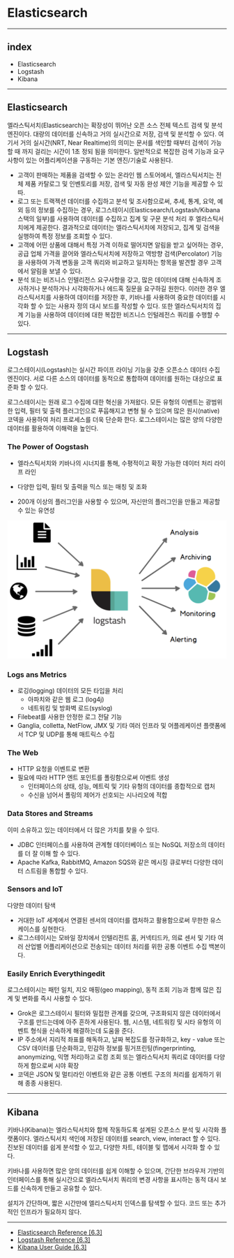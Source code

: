 # Elasticsearch

-----

## index

- Elasticsearch
- Logstash
- Kibana

-----

## Elasticsearch

엘라스틱서치(Elasticsearch)는 확장성이 뛰어난 오픈 소스 전체 텍스트 검색 및 분석 엔진이다. 대량의 데이터를 신속하고 거의 실시간으로 저장, 검색 및 분석할 수 있다. 여기서 거의 실시간(NRT, Near Realtime)의 의미는 문서를 색인할 때부터 검색이 가능할 때 까지 걸리는 시간이 1초 정되 됨을 의미한다. 일반적으로 복잡한 검색 기능과 요구 사항이 있는 어플리케이션을 구동하는 기본 엔진/기술로 사용된다.

- 고객이 판매하는 제품을 검색할 수 있는 온라인 웹 스토어에서, 엘라스틱서치는 전체 제품 카탈로그 및 인벤토리를 저장, 검색 및 자동 완성 제안 기능을 제공할 수 있따.
- 로그 또는 트랙젝션 데이터를 수집하고 분석 및 조사함으로써, 추세, 통계, 요약, 예외 등의 정보를 수집하는 경우, 로그스테이시(Elasticsearch/Logstash/Kibana 스택의 일부)를 사용하여 데이터를 수집하고 집계 및 구문 분석 처리 후 엘라스틱서치에게 제공한다. 결과적으로 데이터는 엘라스틱서치에 저장되고, 집계 및 검색을 실행하여 특정 정보를 조회할 수 있다.
- 고객에 어떤 상품에 대해서 특정 가격 이하로 떨어지면 알림을 받고 싶어하는 경우, 공급 업체 가격을 끌어와 엘라스틱서치에 저장하고 역방향 검색(Percolator) 기능을 사용하여 가격 변동을 고객 쿼리와 비교하고 일치하는 항목을 발견할 경우 고객에서 알림을 보낼 수 있다.
- 분석 또는 비즈니스 인텔리전스 요구사항을 갖고, 많은 데이터에 대해 신속하게 조사하거나 분석하거나 시각화하거나 에드혹 질문을 요구하길 원한다. 이러한 경우 엘라스틱서치를 사용하여 데이터를 저장한 후, 키바나를 사용하여 중요한 데이터를 시각화 할 수 있는 사용자 정의 대시 보드를 작성할 수 있다. 또한 엘라스틱서치의 집계 기능을 사용하여 데이터에 대한 복잡한 비즈니스 인털레전스 쿼리를 수행할 수 있다.

-----

## Logstash

로그스테이시(Logstash)는 실시간 파이프 라이닝 기능을 갖춘 오픈소스 데이터 수집 엔진이다. 서로 다른 소스의 데이터를 동적으로 통합하여 데이터를 원하는 대상으로 표준화 할 수 있다. 

로그스테이시는 원래 로그 수집에 대한 혁신을 가져왔다. 모든 유형의 이벤트는 광범위한 입력, 필터 및 출력 플러그인으로 푸웁해지고 변형 될 수 있으며 많은 원시(native) 코덱을 사용하여 처리 프로세스를 더욱 단순화 한다. 로그스테이시는 많은 양의 다양한 데이터를 활용하여 이해력을 높인다.

### The Power of Oogstash

- 엘라스틱서치와 키바나의 시너지를 통해, 수평적이고 확장 가능한 데이터 처리 라이프 라인


- 다양한 입력, 필터 및 출력을 믹스 또는 매칭 및 조화


- 200개 이상의 플러그인을 사용할 수 있으며, 자신만의 플러그인을 만들고 제공할 수 있는 유연성

![Logstash](./Image/Logstash.png)

### Logs ans Metrics

- 로깅(logging) 데이터의 모든 타입을 처리
  - 아파치와 같은 웹 로그 (log4j)
  - 네트워킹 및 방화벽 로드(syslog)
- Filebeat를 사용한 안정한 로그 전달 기능
- Ganglia, colletta, NetFlow, JMX 및 기타 여러 인프라 및 어플레케이션 플랫폼에서 TCP 및 UDP를 통해 매트릭스 수집

### The Web

- HTTP 요청을 이벤트로 변환
- 필요에 따라 HTTP 엔트 포인트를 폴링함으로써 이벤트 생성
  - 인터페이스의 상태, 성능, 메트릭 및 기타 유형의 데이터를 종합적으로 캡처
  - 수신을 넘어서 폴링의 제어가 선호되는 시나리오에 적합

### Data Stores and Streams 

이미 소유하고 있는 데이터에서 더 많은 가치를 찾을 수 있다.

- JDBC 인터페이스를 사용하여 관계형 데이터베이스 또는 NoSQL 저장소의 데이터를 더 잘 이해 할 수 있다.
- Apache Kafka, RabbitMQ, Amazon SQS와 같은 메시징 큐로부터 다양한 데이터 스트림을 통합할 수 있다.

### Sensors and IoT

다양한 데이터 탐색

- 거대한 IoT 세계에서 연결된 센서의 데이터를 캡처하고 활용함으로써 무한한 유스 케이스를 실현한다.
- 로그스테이시는 모바일 장치에서 인텔리전트 홈, 커넥티드카, 의료 센서 및 기타 여러 산업별 어플리케이션으로 전송되는 데이터 처리를 위한 공통 이벤트 수집 백본이다.

### Easily Enrich Everythingedit

로그스테이시는 패턴 일치, 지오 매핑(geo mapping), 동적 조회 기능과 함께 많은 집계 및 변화를 즉시 사용할 수 있다.

- Grok은 로그스테이시 필터와 밀접한 관계를 갖으며, 구조화되지 않은 데이터에서 구조를 만드는데에 아주 흔하게 사용된다. 웹, 시스템, 네트워킹 및 시타 유형의 이벤트 형식을 신속하게 해결하는데 도움을 준다.
- IP 주소에서 지리적 좌표를 해독하고, 날짜 복잡도를 정규화하고, key - value 또는 CSV 데이터를 단순화하고, 민감하 정보를 핑거프린팅(fingerprinting, anonymizing, 익명 처리)하고 로컹 조회 또는 엘라스틱서치 쿼리로 데이터를 다양하게 함으로써 시야 확장
- 코덱은 JSON 및 멀티라인 이벤트와 같은 공통 이벤트 구조의 처리를 쉽게하기 위해 종종 사용된다.

-----

## Kibana

키바나(Kibana)는 엘라스틱서치와 함께 작동하도록 설계된 오픈소스 분석 및 시각화 플랫폼이다. 엘라스틱서치 색인에 저장된 데이터를 search, view, interact 할 수 있다. 진보된 데이터를 쉽게 분석할 수 있고, 다양한 차트, 테이블 및 맵에서 시각화 할 수 있다.

키바나를 사용하면 많은 양의 데이터를 쉽게 이해할 수 있으며, 간단한 브라우저 기반의 인터페이스를 통해 실시간으로 엘라스틱서치 쿼리의 변경 사항을 표시하는 동적 대시 보드를 신속하게 만들고 공유할 수 있다.

설치가 간단하며, 짧은 시간만에 엘리스틱서치 인덱스를 탐색할 수 있다. 코드 또는 추가적인 인프라가 필요하지 않다.

-----

- [Elasticsearch Reference [6.3]](https://www.elastic.co/guide/en/elasticsearch/reference/current/getting-started.html)
- [Logstash Reference [6.3]](https://www.elastic.co/guide/en/logstash/current/introduction.html)
- [Kibana User Guide [6.3]](https://www.elastic.co/guide/en/kibana/current/introduction.html)